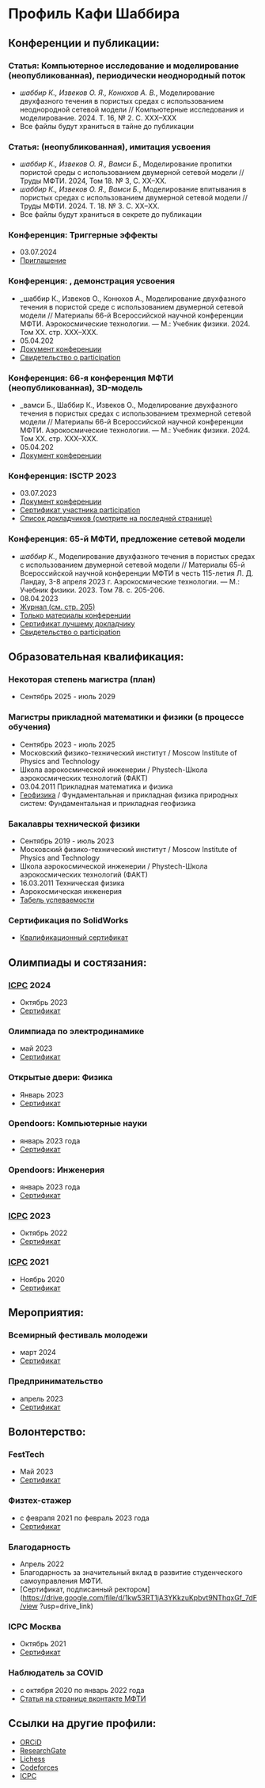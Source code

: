 # Профиль Кафи Шаббира

## Конференции и публикации:

### Статья: Компьютерное исследование и моделирование (неопубликованная), периодически неоднородный поток
- _шаббир К., Извеков О. Я., Конюхов А. В._, Моделирование двухфазного течения в пористых средах с использованием неоднородной сетевой модели // Компьютерные исследования и моделирование. 2024. Т. 16, № 2. С. XXX–XXX
- Все файлы будут храниться в тайне до публикации

### Статья:  (неопубликованная), имитация усвоения
- _шаббир К., Извеков О. Я., Вамси Б._, Моделирование пропитки пористой среды с использованием двумерной сетевой модели // Труды МФТИ. 2024, Том 18. № 3, С. XX–XX.
- _шаббир К., Извеков О. Я., Вамси Б._, Моделирование впитывания в пористых средах с использованием двумерной сетевой модели // Труды МФТИ. 2024. Т. 18. № 3. С. XX–XX.
- Все файлы будут храниться в секрете до публикации

### Конференция: Триггерные эффекты
- 03.07.2024
- [Приглашение](https://drive.google.com/file/d/1POJX0404gQvl4NnoE0hW0oFLAnhwTx6z/view?usp=drive_link)


### Конференция: , демонстрация усвоения
- _шаббир К., Извеков О., Конюхов А., Моделирование двухфазного течения в пористой среде с использованием двумерной сетевой модели // Материалы 66-й Всероссийской научной конференции МФТИ. Аэрокосмические технологии. — М.: Учебник физики. 2024. Том XX. стр. XXX–XXX.
- 05.04.202
- [Документ конференции](https://drive.google.com/file/d/18Kr-ZmFcAIboMl1DOqnGP4OZIM6tnzlw/view?usp=drive_link)
- [Свидетельство о participation](https://drive.google.com/file/d/1IThZg5WiBYveaT5z3wpfkg-3ub-VodJP/view?usp=drive_link)

### Конференция: 66-я конференция МФТИ (неопубликованная), 3D-модель
- _вамси Б., Шаббир К., Извеков О., Моделирование двухфазного течения в пористых средах с использованием трехмерной сетевой модели // Материалы 66-й Всероссийской научной конференции МФТИ. Аэрокосмические технологии. — М.: Учебник физики. 2024. Том XX. стр. XXX–XXX.
- 05.04.202
- [Документ конференции](https://drive.google.com/file/d/13iEHg6TghzQ-vN2tmOrBcY3OAh6-bhPN/view?usp=drive_link)

### Конференция: ISCTP 2023
- 03.07.2023
- [Документ конференции](https://drive.google.com/file/d/1dEWF1XZvazpVHgu_bwuLLjofFFrsRp1c/view?usp=drive_link)
- [Сертификат участника participation](https://drive.google.com/file/d/1D25U43Fzp8OsPWj0afSyWxjYGUWflHOX/view?usp=drive_link)
- [Список докладчиков (смотрите на последней странице)](https://drive.google.com/file/d/117pS65WbWy2VTHIJYAmX7I8PgtBXBaTP/view?usp=drive_link)

### Конференция: 65-й МФТИ, предложение сетевой модели
- _шаббир К._, Моделирование двухфазного течения в пористых средах с использованием двумерной сетевой модели // Материалы 65-й Всероссийской научной конференции МФТИ в честь 115-летия Л. Д. Ландау, 3-8 апреля 2023 г. Аэрокосмические технологии. — М.: Учебник физики. 2023. Том 78. с. 205-206.
- 08.04.2023
- [Журнал (см. стр. 205)](https://drive.google.com/file/d/1dQFcNqbNkxJzRNheBGzD_b1Sl9YMuK1l/view?usp=drive_link)
- [Только материалы конференции](https://drive.google.com/file/d/1UYF6dMIxmFJBwPrQc0uAPHd8nN_e1JKV/view?usp=drive_link)
- [Сертификат лучшему докладчику](https://drive.google.com/file/d/1ljK9G-bwcgsKskkzEpvPk6d1rBpxcHlD/view?usp=drive_link )
- [Свидетельство о participation](https://drive.google.com/file/d/1A8ht6zl4cgYfjY9o-gVjiNEGM_QEbvrG/view?usp=drive_link)

## Образовательная квалификация:
### Некоторая степень магистра (план) 
- Сентябрь 2025 - июль 2029

### Магистры прикладной математики и физики (в процессе обучения)
- Сентябрь 2023 - июль 2025
- Московский физико-технический институт / Moscow Institute of Physics and Technology
- Школа аэрокосмической инженерии / Phystech-Школа аэрокосмических технологий (ФАКТ)
- 03.04.2011 Прикладная математика и физика 
- [Геофизика](https://fakt.mipt.ru/master/geo-theor ) / Фундаментальная и прикладная физика природных систем: Фундаментальная и прикладная геофизика

### Бакалавры технической физики
- Сентябрь 2019 - июль 2023
- Московский физико-технический институт / Moscow Institute of Physics and Technology
- Школа аэрокосмической инженерии / Phystech-Школа аэрокосмических технологий (ФАКТ)
- 16.03.2011 Техническая физика 
- Аэрокосмическая инженерия
- [Табель успеваемости](https://drive.google.com/file/d/1enGPK6OEO8HultZH8mThOx3ruYE5Qe2E/view?usp=drive_link)

### Сертификация по SolidWorks
- [Квалификационный сертификат](https://drive.google.com/file/d/1XXfy3d3HiHwL6m6nvCOMQrXh22L5SFFA/view?usp=drive_link)

## Олимпиады и состязания:
### [ICPC](https://icpc.global/ICPCID/2SLTF0CWMQFK) 2024
- Октябрь 2023
- [Сертификат](https://drive.google.com/file/d/1iwMvO2gnRpHlBlnyGYURe2HQJa-JWTQ3/view?usp=drive_link)

### Олимпиада по электродинамике
- май 2023
- [Сертификат](https://drive.google.com/file/d/1OilRnO9ZKBKF8ymKy3YiEeocrG5kMLiv/view?usp=drive_link)

### Открытые двери: Физика
- Январь 2023
- [Сертификат](https://drive.google.com/file/d/1_N6wCpkx4CgAscZjYsKIx33V_RRVSMJ2/view?usp=drive_link)

### Opendoors: Компьютерные науки
- январь 2023 года
- [Сертификат](https://drive.google.com/file/d/1xUvVsdtTIcMoGnft4zmEa8dKt77K-h-r/view?usp=drive_link)

### Opendoors: Инженерия
- январь 2023 года
- [Сертификат](https://drive.google.com/file/d/1m3jNMcKqqWL303jHacuxLJ3pEAOWcgZ4/view?usp=drive_link)

### [ICPC](https://icpc.global/ICPCID/2SLTF0CWMQFK) 2023
- Октябрь 2022
- [Сертификат](https://drive.google.com/file/d/1vov-Dj0uin0AXc68CrdKINrtJgZ0xkQE/view?usp=drive_link)

### [ICPC](https://icpc.global/ICPCID/2SLTF0CWMQFK) 2021
- Ноябрь 2020
- [Сертификат](https://drive.google.com/file/d/1JRaYZjs2q4WOoDMmpCFHXw5e7jIDopjn/view?usp=drive_link)

## Мероприятия:
### Всемирный фестиваль молодежи
- март 2024
- [Сертификат](https://drive.google.com/file/d/1_tH-yhIkwK7BSkykej7GObDydfCiuC8U/view?usp=drive_link)

### Предпринимательство
- апрель 2023
- [Сертификат](https://drive.google.com/file/d/1CUek6bP-u8HeLjxj4pbx8kSV0DDZkxUz/view?usp=drive_link)

## Волонтерство:
### FestTech
- Май 2023
- [Сертификат](https://drive.google.com/file/d/1MbxemX2EMx1axa3uwb2CTktriH2wiaUb/view?usp=drive_link)

### Физтех-стажер
- с февраля 2021 по февраль 2023 года
- [Сертификат](https://drive.google.com/file/d/1OFybBaNoNyV-aaRYcQ09Lw7yv4AFJHsk/view?usp=drive_link)

### Благодарность
- Апрель 2022
- Благодарность за значительный вклад в развитие студенческого самоуправления МФТИ.
- [Сертификат, подписанный ректором](https://drive.google.com/file/d/1kw53RT1jA3YKkzuKpbvt9NThqxGf_7dF/view ?usp=drive_link)

### ICPC Москва 
- Октябрь 2021
- [Сертификат](https://drive.google.com/file/d/1QjNoe-pruaWMd_zEhZkm3Ui29fTJYbID/view?usp=drive_link)

### Наблюдатель за COVID
- с октября 2020 по январь 2022 года
- [Статья на странице вконтакте МФТИ](https://vk.com/@-932-volontery-mfti)

## Ссылки на другие профили:
- [ORCiD](https://orcid.org/0000-0003-2199-9151)
- [ResearchGate](https://www.researchgate.net/profile/Kafi-Shabbir)
- [Lichess](https://lichess.org/@/kafiulshabbir)
- [Codeforces](https://codeforces.com/profile/kafiulshabbir)
- [ICPC](https://icpc.global/ICPCID/2SLTF0CWMQFK)
